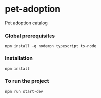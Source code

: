 # pet-adoption
Pet adoption catalog

### Global prerequisites
`npm install -g nodemon typescript ts-node`

### Installation
`npm install`

### To run the project
`npm run start-dev`